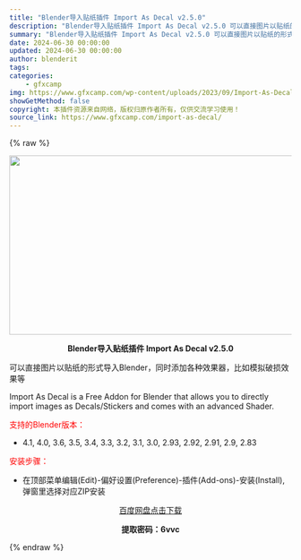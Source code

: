 ```yaml
---
title: "Blender导入贴纸插件 Import As Decal v2.5.0"
description: "Blender导入贴纸插件 Import As Decal v2.5.0 可以直接图片以贴纸的形式导入Blender，同时添加各种效果器，比如模拟破损效果等 Import As Decal is a ..."
summary: "Blender导入贴纸插件 Import As Decal v2.5.0 可以直接图片以贴纸的形式导入Blender，同时添加各种效果器，比如模拟破损效果等 Import As Decal is a ..."
date: 2024-06-30 00:00:00
updated: 2024-06-30 00:00:00
author: blenderit
tags: 
categories:
    - gfxcamp
img: https://www.gfxcamp.com/wp-content/uploads/2023/09/Import-As-Decal.jpg
showGetMethod: false
copyright: 本插件资源来自网络，版权归原作者所有，仅供交流学习使用！
source_link: https://www.gfxcamp.com/import-as-decal/
---
```


{% raw %}
<div><p><img decoding="async" class="aligncenter size-full wp-image-114978" src="https://www.gfxcamp.com/wp-content/uploads/2023/09/Import-As-Decal.jpg" data-src="https://www.gfxcamp.com/wp-content/uploads/2023/09/Import-As-Decal.jpg" alt="" width="640" height="320" data-srcset="https://www.gfxcamp.com/wp-content/uploads/2023/09/Import-As-Decal.jpg 640w, https://www.gfxcamp.com/wp-content/uploads/2023/09/Import-As-Decal-150x75.jpg 150w" data-sizes="(max-width: 640px) 100vw, 640px"></p><p style="text-align: center;"><strong>Blender导入贴纸插件 Import As Decal v2.5.0</strong></p><p>可以直接图片以贴纸的形式导入Blender，同时添加各种效果器，比如模拟破损效果等</p><p>Import As Decal is a Free Addon for Blender that allows you to directly import images as Decals/Stickers and comes with an advanced Shader.</p><p style="text-align: left;"><span style="color: #ff0000;">支持的Blender版本：</span></p><ul>
<li style="text-align: left;">4.1, 4.0, 3.6, 3.5, 3.4, 3.3, 3.2, 3.1, 3.0, 2.93, 2.92, 2.91, 2.9, 2.83</li>
</ul><p style="text-align: left;"><span style="color: #ff0000;">安装步骤：</span></p><ul>
<li>在顶部菜单编辑(Edit)-偏好设置(Preference)-插件(Add-ons)-安装(Install),弹窗里选择对应ZIP安装</li>
</ul><p style="text-align: center;"><a class="maxbutton-3 maxbutton maxbutton-baidu" target="_blank" rel="noopener" href="https://pan.baidu.com/s/1uHBLMv8j_Bn9DEbCZYCxsQ?pwd=6vvc"><span class="mb-text">百度网盘点击下载</span></a></p><p style="text-align: center;"><strong>提取密码：6vvc</strong></p></div>
<div style="display: none">gfxcamp</div>
{% endraw %}